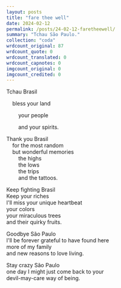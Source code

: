 ```yaml
---
layout: posts
title: "fare thee well"
date: 2024-02-12
permalink: /posts/24-02-12-faretheewell/
summary: "Tchau São Paulo."
collection: "coda"
wrdcount_original: 87
wrdcount_quote: 0
wrdcount_translated: 0
wrdcount_capnotes: 0
imgcount_original: 0
imgcount_credited: 0
---
```

<p class="text-customspace">Tchau Brasil</p>
<p class="text-customspace">&nbsp;&nbsp;&nbsp;&nbsp;bless your land</p>
<p class="text-customspace">&nbsp;&nbsp;&nbsp;&nbsp;&nbsp;&nbsp;&nbsp;&nbsp;your people</p>
<p class="text-customspace">&nbsp;&nbsp;&nbsp;&nbsp;&nbsp;&nbsp;&nbsp;&nbsp;and your spirits.</p>

Thank you Brasil  
&nbsp;&nbsp;&nbsp;&nbsp;for the most random  
&nbsp;&nbsp;&nbsp;&nbsp;but wonderful memories  
&nbsp;&nbsp;&nbsp;&nbsp;&nbsp;&nbsp;&nbsp;&nbsp;the highs  
&nbsp;&nbsp;&nbsp;&nbsp;&nbsp;&nbsp;&nbsp;&nbsp;the lows  
&nbsp;&nbsp;&nbsp;&nbsp;&nbsp;&nbsp;&nbsp;&nbsp;the trips  
&nbsp;&nbsp;&nbsp;&nbsp;&nbsp;&nbsp;&nbsp;&nbsp;and the tattoos.

Keep fighting Brasil  
Keep your riches  
  I'll miss your unique heartbeat  
    your colors  
    your miraculous trees  
    and their quirky fruits.

Goodbye São Paulo  
  I'll be forever grateful to have found here  
    more of my family  
    and new reasons to love living.

Stay crazy São Paulo  
  one day I might just come back to your  
  devil-may-care way of being.
